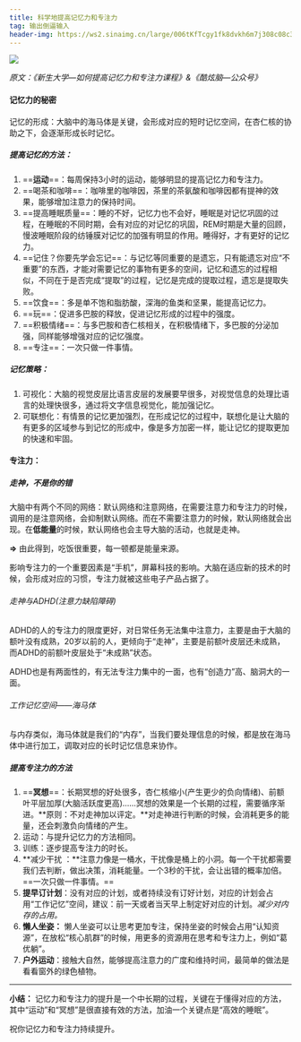 ```yaml
---
title: 科学地提高记忆力和专注力
tag: 输出倒逼输入
header-img: https://ws2.sinaimg.cn/large/006tKfTcgy1fk8dvkh6m7j308c08c3z0.jpg
---
```

![](https://ws2.sinaimg.cn/large/006tKfTcgy1fk8dvkh6m7j308c08c3z0.jpg)

*原文：《新生大学—如何提高记忆力和专注力课程》&《酷炫脑—公众号》*

#### 记忆力的秘密

记忆的形成：大脑中的海马体是关键，会形成对应的短时记忆空间，在杏仁核的协助之下，会逐渐形成长时记忆。

##### 提高记忆的方法：

1. ==**运动**==：每周保持3小时的运动，能够明显的提高记忆力和专注力。
2. ==喝茶和咖啡==：咖啡里的咖啡因，茶里的茶氨酸和咖啡因都有提神的效果，能够增加注意力的保持时间。
3. ==提高睡眠质量==：睡的不好，记忆力也不会好，睡眠是对记忆巩固的过程，在睡眠的不同时期，会有对应的对记忆的巩固，REM时期是大量的回顾，慢波睡眠阶段的纺锤膜对记忆的加强有明显的作用。睡得好，才有更好的记忆力。
4. ==记住？你要先学会忘记==：与记忆等同重要的是遗忘，只有能遗忘对应“不重要”的东西，才能对需要记忆的事物有更多的空间，记忆和遗忘的过程相似，不同在于是否完成“提取”的过程，记忆是完成的提取过程，遗忘是提取失败。
5. ==饮食==：多是单不饱和脂肪酸，深海的鱼类和坚果，能提高记忆力。
6. ==玩==：促进多巴胺的释放，促进记忆形成的过程中的强度。
7. ==积极情绪==：与多巴胺和杏仁核相关，在积极情绪下，多巴胺的分泌加强，同样能够增强对应的记忆强度。
8. ==专注==：一次只做一件事情。

##### 记忆策略：

1. 可视化：大脑的视觉皮层比语言皮层的发展要早很多，对视觉信息的处理比语言的处理快很多，通过将文字信息视觉化，能加强记忆。
2. 可联想化：有情景的记忆更加强烈，在形成记忆的过程中，联想化是让大脑的有更多的区域参与到记忆的形成中，像是多方加密一样，能让记忆的提取更加的快速和牢固。

#### 专注力：

##### 走神，不是你的错

大脑中有两个不同的网络：默认网络和注意网络，在需要注意力和专注力的时候，调用的是注意网络，会抑制默认网络。而在不需要注意力的时候，默认网络就会出现。在**低能量**的时候，默认网络也会主导大脑的活动，也就是走神。

**=>** 由此得到，吃饭很重要，每一顿都是能量来源。

影响专注力的一个重要因素是“手机”，屏幕科技的影响。大脑在适应新的技术的时候，会形成对应的习惯，专注力就被这些电子产品占据了。

###### 走神与ADHD(注意力缺陷障碍)

ADHD的人的专注力的限度更好，对日常任务无法集中注意力，主要是由于大脑的额叶没有成熟，20岁以前的人，更倾向于“走神”，主要是前额叶皮层还未成熟，而ADHD的前额叶皮层处于“未成熟”状态。

ADHD也是有两面性的，有无法专注力集中的一面，也有“创造力”高、脑洞大的一面。

###### 工作记忆空间——海马体

与内存类似，海马体就是我们的“内存”，当我们要处理信息的时候，都是放在海马体中进行加工，调取对应的长时记忆信息来协作。

##### 提高专注力的方法

1. ==**冥想**==：长期冥想的好处很多，杏仁核缩小(产生更少的负向情绪)、前额叶平层加厚(大脑活跃度更高)……冥想的效果是一个长期的过程，需要循序渐进。**原则：不对走神加以评定。**对走神进行判断的时候，会消耗更多的能量，还会刺激负向情绪的产生。
2. 运动：与提升记忆力的方法相同。
3. 训练：逐步提高专注力的时长。
4. **减少干扰 ：**注意力像是一桶水，干扰像是桶上的小洞。每一个干扰都需要我们去判断，做出决策，消耗能量。一个3秒的干扰，会让出错的概率加倍。==一次只做一件事情。==
5. **提早订计划**：没有对应的计划，或者持续没有订好计划，对应的计划会占用“工作记忆”空间，建议：前一天或者当天早上制定好对应的计划。*减少对内存的占用。*
6. **懒人坐姿：** 懒人坐姿可以让思考更加专注，保持坐姿的时候会占用“认知资源”，在放松“核心肌群”的时候，用更多的资源用在思考和专注力上，例如“葛优躺”。
7. **户外运动**：接触大自然，能够提高注意力的广度和维持时间，最简单的做法是看看窗外的绿色植物。

------

**小结：** 记忆力和专注力的提升是一个中长期的过程，关键在于懂得对应的方法，其中“运动”和“冥想”是很直接有效的方法，加油一个关键点是“高效的睡眠”。

祝你记忆力和专注力持续提升。
